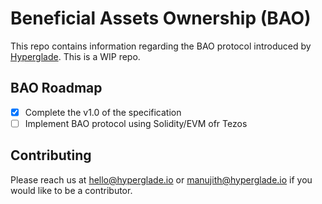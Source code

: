 # Beneficial Assets Ownership (BAO)

This repo contains information regarding the BAO protocol introduced by [Hyperglade](https://hyperglade.com/). This is a WIP repo.

## BAO Roadmap
- [X] Complete the v1.0 of the specification
- [ ] Implement BAO protocol using Solidity/EVM ofr Tezos

## Contributing
Please reach us at hello@hyperglade.io or manujith@hyperglade.io if you would like to be a contributor.
